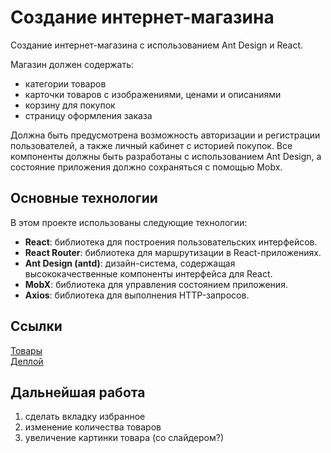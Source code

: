 # Создание интернет-магазина

Создание интернет-магазина с использованием Ant Design и React.

Магазин должен содержать:

- категории товаров
- карточки товаров с изображениями, ценами и описаниями
- корзину для покупок
- страницу оформления заказа

Должна быть предусмотрена возможность авторизации и регистрации пользователей, а также личный кабинет с историей покупок.
Все компоненты должны быть разработаны с использованием Ant Design, а состояние приложения должно сохраняться с помощью Mobx.

## Основные технологии

В этом проекте использованы следующие технологии:

- **React**: библиотека для построения пользовательских интерфейсов.
- **React Router**: библиотека для маршрутизации в React-приложениях.
- **Ant Design (antd)**: дизайн-система, содержащая высококачественные компоненты интерфейса для React.
- **MobX**: библиотека для управления состоянием приложения.
- **Axios**: библиотека для выполнения HTTP-запросов.

## Ссылки

[Товары](https://mokky.dev/)  
[Деплой](https://shos-store-1mm3x9krk-vzdohins-projects.vercel.app/sneakers)

## Дальнейшая работа

1. сделать вкладку избранное
2. изменение количества товаров
3. увеличение картинки товара (со слайдером?)
